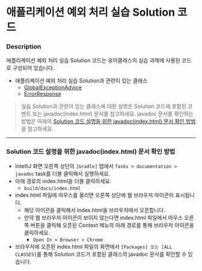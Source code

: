 # 애플리케이션 예외 처리 실습 Solution 코드

### Description
애플리케이션 예외 처리 실습 Solution 코드는 유어클래스의 실습 과제에 사용된 코드로 구성되어 있습니다.
* 애플리케이션 예외 처리 실습 Solution과 관련이 있는 클래스
  * [GlobalExceptionAdvice](https://github.com/codestates-seb/be-solution-exception/blob/2231c0464db95af2a1fd85b3709b92168d478980/src/main/java/com/codestates/advice/GlobalExceptionAdvice.java)
  * [ErrorResponse](https://github.com/codestates-seb/be-solution-exception/blob/2231c0464db95af2a1fd85b3709b92168d478980/src/main/java/com/codestates/response/ErrorResponse.java)
  
> 실습 Solution과 관련이 있는 클래스에 대한 설명은 Solution 코드에 포함된 코멘트 또는 javadoc(index.html) 문서를 참고하세요.
> javadoc 문서를 확인하는 방법은 아래의 [Solution 코드 설명을 위한 javadoc(index.html) 문서 확인 방법](#solution-코드-설명을-위한-javadocindexhtml-문서-확인-방법)을 참고하세요.

---

### Solution 코드 설명을 위한 javadoc(index.html) 문서 확인 방법
  * IntelliJ 화면 오른쪽 상단의 `[Gradle]` 탭에서 `Tasks > documentation > javadoc` task를 더블 클릭해서 실행하세요.
  * 아래 경로의 index.html을 더블 클릭하세요.
    * `build/docs/index.html`
  * index.html 파일에 마우스를 올리면 오른쪽 상단에 웹 브라우저 아이콘이 표시됩니다.
    * 해당 아이콘을 클릭해서 index.html을 브라우저에서 오픈합니다.
    * 만약 웹 브라우저 아이콘이 보이지 않는다면 index.html 파일에서 마우스 오른쪽 버튼을 클릭해 오픈된 Context 메뉴의 아래 경로를 통해 브라우저 아이콘을 클릭하세요.
      * `Open In > Browser > Chrome`
  * 브라우저에 오픈된 index.html 파일의 화면에서 `[Packages] 또는 [ALL CLASSES]`를 통해 Solution 코드가 포함된 클래스의 javadoc 문서를 확인할 수 있습니다.
